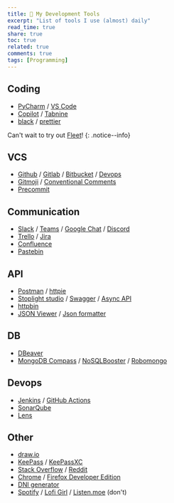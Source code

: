 ```yaml
---
title: 🔨 My Development Tools
excerpt: "List of tools I use (almost) daily"
read_time: true
share: true
toc: true
related: true
comments: true
tags: [Programming]
---
```


## Coding

- [PyCharm](https://www.jetbrains.com/pycharm/) / [VS Code](https://code.visualstudio.com/)
- [Copilot](https://copilot.github.com/) / [Tabnine](https://tabnine.com/)
- [black](https://black.readthedocs.io/en/stable/index.html) / [prettier](https://prettier.io/)

Can't wait to try out [Fleet](https://www.jetbrains.com/fleet/)!
{: .notice--info}

## VCS

- [Github](https://www.github.com/) / [Gitlab](https://gitlab.com/) / [Bitbucket](https://bitbucket.org/) / [Devops](https://azure.microsoft.com/en-us/services/devops/)
- [Gitmoji](https://gitmoji.dev/) / [Conventional Comments](https://conventionalcomments.org/)
- [Precommit](https://pre-commit.com/)

## Communication

- [Slack](https://slack.com/) / [Teams](https://teams.microsoft.com/) / [Google Chat](https://chat.google.com/) / [Discord](https://discord.com/)
- [Trello](https://trello.com/) / [Jira](https://jira.com/)
- [Confluence](https://www.atlassian.com/software/confluence/)
- [Pastebin](https://pastebin.com/)

## API

- [Postman](https://www.getpostman.com/) / [httpie](https://httpie.org/)
- [Stoplight studio](https://stoplight.io/studio) / [Swagger](https://editor.swagger.io/) / [Async API](https://www.asyncapi.com/)
- [httpbin](https://httpbin.org/)
- [JSON Viewer](https://chrome.google.com/webstore/detail/json-viewer/gbmdgpbipfallnflgajpaliibnhdgobh) / [Json formatter](https://jsonformatter.curiousconcept.com/)

## DB

- [DBeaver](https://dbeaver.io/)
- [MongoDB Compass](https://www.mongodb.com/products/compass) / [NoSQLBooster](https://www.nosqlbooster.com/) / [Robomongo](https://robomongo.org/)

## Devops

- [Jenkins](https://jenkins.io/) / [GitHub Actions](https://docs.github.com/en/actions)
- [SonarQube](https://www.sonarqube.org)
- [Lens](https://k8slens.dev/)

## Other

- [draw.io](https://draw.io/)
- [KeePass](https://keepass.info/) / [KeePassXC](https://keepassxc.org/)
- [Stack Overflow](https://stackoverflow.com/) / [Reddit](https://www.reddit.com/)
- [Chrome](https://www.google.com/chrome/) / [Firefox Developer Edition](https://www.mozilla.org/en-US/firefox/developer/)
- [DNI generator](https://generadordni.es/#home)
- [Spotify](https://www.spotify.com/) / [Lofi Girl](https://www.youtube.com/channel/UCSJ4gkVC6NrvII8umztf0Ow) / [Listen.moe](https://listen.moe/) (don't)
